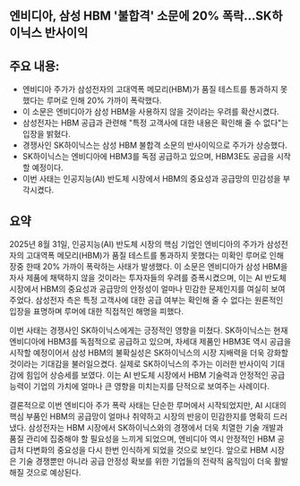 ## 엔비디아, 삼성 HBM '불합격' 소문에 20% 폭락…SK하이닉스 반사이익

## 주요 내용:
*   엔비디아 주가가 삼성전자의 고대역폭 메모리(HBM)가 품질 테스트를 통과하지 못했다는 루머로 인해 20% 가까이 폭락했다.
*   이 소문은 엔비디아가 삼성 HBM을 사용하지 않을 것이라는 우려를 확산시켰다.
*   삼성전자는 HBM 공급과 관련해 "특정 고객사에 대한 내용은 확인해 줄 수 없다"는 입장을 밝혔다.
*   경쟁사인 SK하이닉스는 삼성 HBM 불합격 소문의 반사이익으로 주가가 상승했다.
*   SK하이닉스는 엔비디아에 HBM3를 독점 공급하고 있으며, HBM3E도 공급을 시작할 예정이다.
*   이번 사태는 인공지능(AI) 반도체 시장에서 HBM의 중요성과 공급망의 민감성을 부각시켰다.

## 요약

2025년 8월 31일, 인공지능(AI) 반도체 시장의 핵심 기업인 엔비디아의 주가가 삼성전자의 고대역폭 메모리(HBM)가 품질 테스트를 통과하지 못했다는 미확인 루머로 인해 장중 한때 20% 가까이 폭락하는 사태가 발생했다. 이 소문은 엔비디아가 삼성 HBM을 자사 제품에 채택하지 않을 것이라는 투자자들의 우려를 증폭시켰으며, 이는 AI 반도체 시장에서 HBM의 중요성과 공급망의 안정성이 얼마나 민감한 문제인지를 여실히 보여주었다. 삼성전자 측은 특정 고객사에 대한 공급 여부는 확인해 줄 수 없다는 원론적인 입장을 표명하며 루머에 대한 직접적인 해명을 피했다.

이번 사태는 경쟁사인 SK하이닉스에게는 긍정적인 영향을 미쳤다. SK하이닉스는 현재 엔비디아에 HBM3를 독점적으로 공급하고 있으며, 차세대 제품인 HBM3E 역시 공급을 시작할 예정이어서 삼성 HBM의 불확실성은 SK하이닉스의 시장 지배력을 더욱 강화할 것이라는 기대감을 불러일으켰다. 실제로 SK하이닉스의 주가는 이러한 반사이익 기대감에 힘입어 상승세를 보였다. 이는 AI 반도체 시장에서 HBM 기술력과 안정적인 공급 능력이 기업의 가치에 얼마나 큰 영향을 미치는지를 단적으로 보여주는 사례이다.

결론적으로 이번 엔비디아 주가 폭락 사태는 단순한 루머에서 시작되었지만, AI 시대의 핵심 부품인 HBM의 공급망이 얼마나 취약하고 시장의 반응이 민감한지를 명확히 드러냈다. 삼성전자는 HBM 시장에서 SK하이닉스와의 경쟁에서 더욱 치열한 기술 개발과 품질 관리에 집중해야 할 필요성을 느끼게 되었으며, 엔비디아 역시 안정적인 HBM 공급처 다변화의 중요성을 다시 한번 인식하게 되었을 것으로 보인다. 앞으로 HBM 시장은 기술 경쟁뿐만 아니라 공급 안정성 확보를 위한 기업들의 전략적 움직임이 더욱 활발해질 것으로 예상된다.